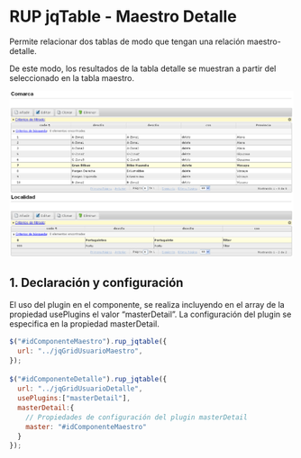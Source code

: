 # RUP jqTable - Maestro Detalle

Permite relacionar dos tablas de modo que tengan una relación maestro-detalle.

De este modo, los resultados de la tabla detalle se muestran a partir del seleccionado en la tabla maestro.

![Imagen 1](img/rup.jqtable.masterDetail_1.png)

## 1. Declaración y configuración

El uso del plugin en el componente, se realiza incluyendo en el array de la propiedad usePlugins el valor “masterDetail”. La configuración del plugin se especifica en la propiedad masterDetail.

```js
$("#idComponenteMaestro").rup_jqtable({
  url: "../jqGridUsuarioMaestro",
});

$("#idComponenteDetalle").rup_jqtable({
  url: "../jqGridUsuarioDetalle",
  usePlugins:["masterDetail"],
  masterDetail:{
    // Propiedades de configuración del plugin masterDetail
    master: "#idComponenteMaestro"
  }
});
```
